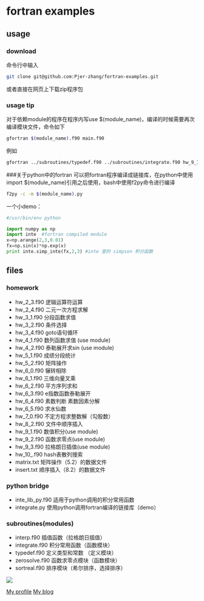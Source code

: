 # fortran examples
## usage
### download
命令行中输入
```bash
git clone git@github.com:Pjer-zhang/fortran-examples.git
````
或者直接在网页上下载zip程序包
### usage tip
对于依赖module的程序在程序内写use $(module_name)，编译的时候需要再次编译模块文件，命令如下
```bash
gfortran $(module_name).f90 main.f90
```
例如
```bash
gfortran ../subroutines/typedef.f90 ../subroutines/integrate.f90 hw_9_1.f90
```
###关于python中的fortran
可以把fortran程序编译成链接库，在python中使用import $(module_name)引用之后使用，bash中使用f2py命令进行编译
```bash
f2py -c -m $(module_name).py

```
一个小demo：
```python
#/usr/bin/env python

import numpy as np
import inte  #fortran compiled module
x=np.arange(2,3,0.01)
fx=np.sin(x)*np.exp(x)
print inte.simp_inte(fx,2,3) #inte 里的 simpson 积分函数

```

## files
### homework
 - hw_2_3.f90 逻辑运算符运算
 - hw_2_4.f90 二元一次方程求解
 - hw_3_1.f90 分段函数求值
 - hw_3_2.f90 条件选择
 - hw_3_4.f90 goto语句循环
 - hw_4_1.f90 数列函数求值 (use module)
 - hw_4_2.f90 泰勒展开求sin (use module)
 - hw_5_1.f90 成绩分段统计
 - hw_5_2.f90 矩阵操作
 - hw_6_0.f90 辗转相除
 - hw_6_1.f90 三维向量叉乘
 - hw_6_2.f90 平方序列求和
 - hw_6_3.f90 e指数函数泰勒展开
 - hw_6_4.f90 素数判断 素数因素分解
 - hw_6_5.f90 求水仙数
 - hw_7_0.f90 不定方程求整数解（勾股数）
 - hw_8_2.f90 文件中顺序插入
 - hw_9_1.f90 数值积分(use module)
 - hw_9_2.f90 函数求零点(use module)
 - hw_9_3.f90 拉格朗日插值(use module)
 - hw_10_.f90 hash表散列搜索
 - matrix.txt 矩阵操作（5.2）的数据文件
 - insert.txt 顺序插入（8.2）的数据文件

### python bridge
 - inte_lib_py.f90  适用于python调用的积分常用函数
 - integrate.py     使用python调用fortran编译的链接库（demo）

### subroutines(modules)
 - interp.f90        插值函数（拉格朗日插值）
 - integrate.f90     积分常用函数（函数模块）
 - typedef.f90       定义类型和常数 （定义模块）
 - zerosolve.f90     函数求零点模块（函数模块）
 - sortreal.f90      排序模块（希尔排序，选择排序）

![](https://github.com/Pjer-zhang/fortran-examples/blob/master/image/web.png)

[My profile](http://home.ustc.edu.cn/~pjer1316)
[My blog](http://pjer.blog.ustc.edu.cn)
